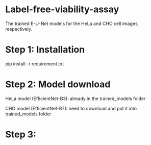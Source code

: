 # Label-free-viability-assay

The trained E-U-Net models for the HeLa and CHO cell images, respectively.

# Step 1: Installation

pip install -r requirement.txt

# Step 2: Model download
HeLa model (EfficientNet-B3): already in the trained_models folder

CHO model (EfficientNet-B7): need to download and put it into trained_models folder

# Step 3: 
